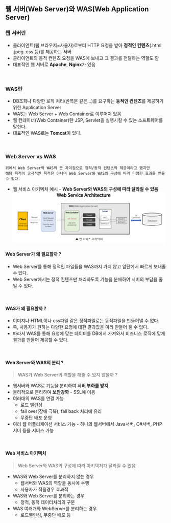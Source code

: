 ## 웹 서버(Web Server)와 WAS(Web Application Server)

### 웹 서버란
* 클라이언트(웹 브라우저=사용자)로부터 HTTP 요청을 받아 **정적인 컨텐츠**(.html .jpeg .css 등)를 제공하는 서버
* 클라이언트의 동적 컨텐츠 요청을 WAS에 보내고 그 결과를 전달하는 역할도 함
* 대표적인 웹 서버로 **Apache**, **Nginx**가 있음

<br>

### WAS란
* DB조회나 다양한 로직 처리(반복문 같은...)를 요구하는 **동적인 컨텐츠**를 제공하기 위한 Application Server
* WAS는 Web Server + Web Container로 이루어져 있음
* 웹 컨테이너(Web Container)란 JSP, Servlet을 실행시킬 수 있는 소프트웨어를 말한다.
* 대표적인 WAS로는 **Tomcat**이 있다.

<br>

### Web Server vs WAS
~~~
위에서 Web Server와 WAS의 큰 차이점으로 정적/동적 컨텐츠의 제공이라고 했지만
해당 목적이 궁극적인 목적은 아니며 Web Server와 WAS의 구성에 따라 다양한 효과를 얻을 수 있다.
~~~

* 웹 서비스 아키텍처 예시 - **Web Server와 WAS의 구성에 따라 달라질 수 있음**
![](2022-02-08-14-13-13.png)

#### Web Server가 왜 필요할까 ?
* Web Server를 통해 정적인 파일들을 WAS까지 가지 않고 앞단에서 빠르게 보내줄 수 있다.
* Web Server에서는 정적 컨텐츠만 처리하도록 기능을 분배하여 서버의 부담을 줄일 수 있다.

<br>

#### WAS가 왜 필요할까 ?
* 이미지나 HTML이나 css파일 같은 정적파일로는 동적파일을 만들어낼 수 없다.
* 즉, 사용자가 원하는 다양한 요청에 대한 결과값을 미리 만들어 둘 수 없다.
* 따라서 WAS를 통해 요청에 맞는 데이터를 DB에서 가져와서 비즈니스 로직에 맞게 결과를 만들어 제공할 수 있다.

<br>

#### Web Server와 WAS의 분리 ?
> WAS가 Web Server의 역할을 해줄 수 있지 않을까 ?
* 웹서버와 WAS로 기능을 분리하여 **서버 부하를 방지**
* 물리적으로 분리하여 **보안강화** - SSL에 이용
* 여러대의 WAS를 연결 가능
    * 로드 밸런싱
    * fail over(장애 극복), fail back 처리에 유리
    * 무중단 배포 운영
* 여러 웹 어플리케이션 서비스 가능 - 하나의 웹서버에서 Java서버, C#서버, PHP서버 등을 서비스 가능

<br>

#### Web 서비스 아키텍처
> Web Server와 WAS의 구성에 따라 아키텍처가 달라질 수 있음

* WAS와 Web Server를 분리하지 않는 경우
    * 웹서버와 WAS의 역할을 동시에 수행
    * 사용자가 적을경우 효과적
* WAS와 Web Server를 분리하는 경우
    * 정적, 동적 데이터처리의 구분
* WAS 여러개와 WebServer를 분리하는 경우
    * 로드밸런싱, 무중단 배포 등


